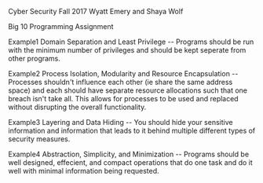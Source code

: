 Cyber Security 
Fall 2017
Wyatt Emery and Shaya Wolf

Big 10 Programming Assignment

Example1
Domain Separation and Least Privilege
-- Programs should be run with the minimum number of privileges and should be kept seperate from other programs. 

Example2
Process Isolation, Modularity and Resource Encapsulation
-- Processes shouldn't influence each other (ie share the same address space) and each should have separate resource allocations such that one breach isn't take all. This allows for processes to be used and replaced without disrupting the overall functionality. 

Example3
Layering and Data Hiding
-- You should hide your sensitive information and information that leads to it behind multiple different types of security measures. 

Example4
Abstraction, Simplicity, and Minimization 
-- Programs should be well designed, effecient, and compact operations that do one task and do it well with minimal information being requested. 

